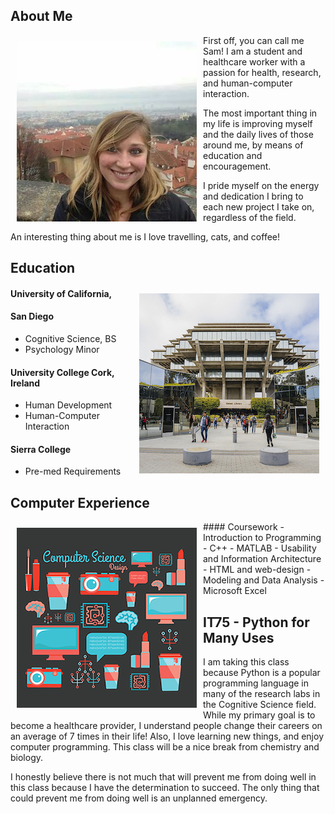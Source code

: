 ## About Me

<img src="portfolio.jpg" align="left" style="padding: 10px"> First off, you can call me Sam! I am a student and healthcare worker with a passion for health, research, and human-computer interaction. 

The most important thing in my life is improving myself and the daily lives of those around me, by means of education and encouragement. 

I pride myself on the energy and dedication I bring to each new project I take on, regardless of the field. 

An interesting thing about me is I love travelling, cats, and coffee!



## Education

<img src="UCSD.jpg" align="right" style="padding: 10px">

#### University of California, 
#### San Diego
- Cognitive Science, BS
- Psychology Minor

#### University College Cork, Ireland
- Human Development
- Human-Computer Interaction

#### Sierra College
- Pre-med Requirements

## Computer Experience

<img src="comp.png" align="left" style="padding: 10px">
#### Coursework
- Introduction to Programming
  - C++
  - MATLAB
- Usability and Information Architecture
  - HTML and web-design
- Modeling and Data Analysis
- Microsoft Excel

## IT75 - Python for Many Uses
I am taking this class because Python is a popular programming language in many of the research labs in the Cognitive Science field. While my primary goal is to become a healthcare provider, I understand people change their careers on an average of 7 times in their life! Also, I love learning new things, and enjoy computer programming. This class will be a nice break from chemistry and biology.

I honestly believe there is not much that will prevent me from doing well in this class because I have the determination to succeed. The only thing that could prevent me from doing well is an unplanned emergency.
